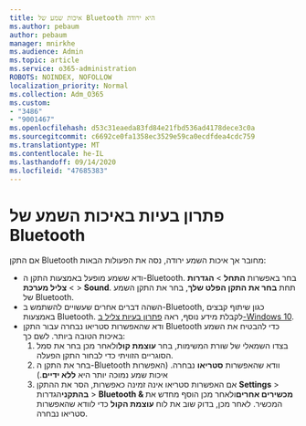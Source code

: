```yaml
---
title: איכות שמע של Bluetooth היא ירודה
ms.author: pebaum
author: pebaum
manager: mnirkhe
ms.audience: Admin
ms.topic: article
ms.service: o365-administration
ROBOTS: NOINDEX, NOFOLLOW
localization_priority: Normal
ms.collection: Adm_O365
ms.custom:
- "3486"
- "9001467"
ms.openlocfilehash: d53c31eaeda83fd84e21fbd536ad4178dece3c0a
ms.sourcegitcommit: c6692ce0fa1358ec3529e59ca0ecdfdea4cdc759
ms.translationtype: MT
ms.contentlocale: he-IL
ms.lasthandoff: 09/14/2020
ms.locfileid: "47685383"
---
```

# <a name="fix-bluetooth-audio-quality-issue"></a>פתרון בעיות באיכות השמע של Bluetooth

אם התקן Bluetooth מחובר אך איכות השמע ירודה, נסה את הפעולות הבאות:

- ודא ששמע מופעל באמצעות התקן ה-Bluetooth. בחר באפשרות **התחל**  >  **הגדרות**  >  **צליל מערכת**  >  **Sound**. תחת **בחר את התקן הפלט שלך**, בחר את התקן השמע של Bluetooth.
- השהה דברים אחרים שעשויים להשתמש ב-Bluetooth, כגון שיתוף קבצים באמצעות Bluetooth. לקבלת מידע נוסף, ראה [פתרון בעיות צליל ב-Windows 10](https://support.microsoft.com/help/4520288/windows-10-fix-sound-problems).
- ודא שהאפשרות סטריאו נבחרה עבור התקן Bluetooth כדי להבטיח את השמע באיכות הטובה ביותר. לשם כך: 
    1. בצדו השמאלי של שורת המשימות, בחר **עוצמת קול**ולאחר מכן בחר את סמל הסוגריים הזוויתי כדי לבחור התקן הפעלה.
    2. בחר את התקן ה-Bluetooth וודא שהאפשרות **סטריאו** נבחרה. (האפשרות איכות שמע נמוכה יותר היא **ללא ידיים**.)
    3. אם האפשרות סטריאו אינה זמינה כאפשרות, הסר את ההתקן **Settings**  >  **בהתקני**הגדרות  >  **Bluetooth & מכשירים אחרים**ולאחר מכן הוסף מחדש את המכשיר. לאחר מכן, בדוק שוב את לוח **עוצמת הקול** כדי לוודא שהאפשרות סטריאו נבחרה.

